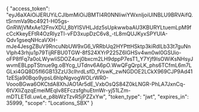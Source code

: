 {
    "access_token": "eyJ6aXAiOiJERUYiLCJlbmMiOiJBMTI4R0NNIiwiYWxnIjoiUlNBLU9BRVAifQ.tSrnmVa9bc4921-H05gs-GnRWjVMxAe12FnvXDU_8bYISVHLJdz5sUpkwwbaAU3KBURYLtuemLpM9fcCcKkeyEFtR4OzRIyzTI-vFD3xupDzC6v8_-tL8mQUJKyxSPYUIA-Qdv1gseqNHcaVXH-mJe4JesgZBuV9RncuNbUW9xG6_VRRbUq2HYPttHSktp3kiRdILb33t7guNnVlph43rhju1p79TijRFBU0TGW-8fS24XYrP225Z6lGHSv4wn0wl0GSUio-oFP8fFq7a0oLWywIiSDOZ4urj0bxcm2LH9dppP7esT1_Y7Yjf9lsOWiKsNHsyJwvmEBLppTStnue9g.oBYcg_UTdnv6A6pO.WwQFgQrpLK_phs6TCfmL6m7LGLxi4GQ8D5fI6GB13ZzU3cIhrdLsfD_fVswK_zwNGDOE2LCkX969CJP9Ad411zESja90Bqo9ypsL6hlpNgvogWOLrWR0-VoooBGwa6OKCtdA8XhJAO1Ar5dE_VxbOsQS84Z0kLNGR-PhLA7JxnCq-6tVXIiZqzqEmeiMEqIv8EFczsfghuEtmWr-yj51LZm-mDTLETdI.uwLe_p8bWzTzvR5jPZZxYw",
    "token_type": "jwt",
    "expires_in": 35999,
    "scope": "Locations_SBX"
}
